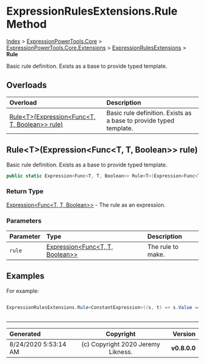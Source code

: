 ﻿# ExpressionRulesExtensions.Rule Method

[Index](../index.md) > [ExpressionPowerTools.Core](ExpressionPowerTools.Core.a.md) > [ExpressionPowerTools.Core.Extensions](ExpressionPowerTools.Core.Extensions.n.md) > [ExpressionRulesExtensions](ExpressionPowerTools.Core.Extensions.ExpressionRulesExtensions.cs.md) > **Rule**

Basic rule definition. Exists as a base to provide typed template.

## Overloads

| Overload | Description |
| :-- | :-- |
| [Rule&lt;T>(Expression&lt;Func&lt;T, T, Boolean>> rule)](#ruletexpressionfunct-t-boolean-rule) | Basic rule definition. Exists as a base to provide typed template. |
## Rule&lt;T>(Expression&lt;Func&lt;T, T, Boolean>> rule)

Basic rule definition. Exists as a base to provide typed template.

```csharp
public static Expression<Func<T, T, Boolean>> Rule<T>(Expression<Func<T, T, Boolean>> rule)
```

### Return Type

 [Expression&lt;Func&lt;T, T, Boolean>>](https://docs.microsoft.com/dotnet/api/system.linq.expressions.expression-1)  - The rule as an expression.

### Parameters

| Parameter | Type | Description |
| :-- | :-- | :-- |
| `rule` | [Expression&lt;Func&lt;T, T, Boolean>>](https://docs.microsoft.com/dotnet/api/system.linq.expressions.expression-1) | The rule to make. |


## Examples

For example:

```csharp

ExpressionRulesExtensions.Rule<ConstantExpression>((s, t) => s.Value == t.Vale);
            
```


---

| Generated | Copyright | Version |
| :-- | :-: | --: |
| 8/24/2020 5:53:14 AM | (c) Copyright 2020 Jeremy Likness. | **v0.8.0.0** |
